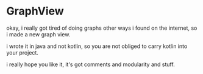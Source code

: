 GraphView
===
okay, i really got tired of doing graphs other ways i found on the internet, so i made a new graph view.

i wrote it in java and not kotlin, so you are not obliged to carry kotlin into your project.

i really hope you like it, it's got comments and modularity and stuff.
